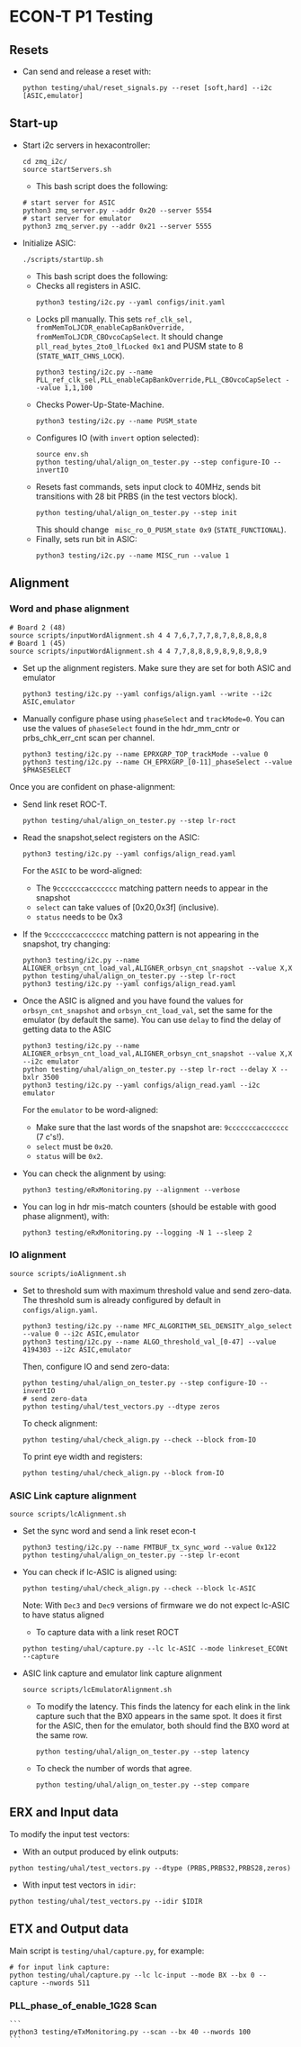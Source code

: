 # ECON-T P1 Testing

## Resets
- Can send and release a reset with:
  ```
  python testing/uhal/reset_signals.py --reset [soft,hard] --i2c [ASIC,emulator]
  ```

## Start-up

- Start i2c servers in hexacontroller:
  ```
  cd zmq_i2c/
  source startServers.sh
  ```
  - This bash script does the following:
  ```
  # start server for ASIC
  python3 zmq_server.py --addr 0x20 --server 5554
  # start server for emulator
  python3 zmq_server.py --addr 0x21 --server 5555
  ```

- Initialize ASIC:
  ```
  ./scripts/startUp.sh
  ```
  -  This bash script does the following:
   * Checks all registers in ASIC.
     ```
     python3 testing/i2c.py --yaml configs/init.yaml
     ```
   * Locks pll manually. This sets `ref_clk_sel, fromMemToLJCDR_enableCapBankOverride, fromMemToLJCDR_CBOvcoCapSelect`.
     It should change `pll_read_bytes_2to0_lfLocked 0x1` and PUSM state to 8 (`STATE_WAIT_CHNS_LOCK`).
     ```
     python3 testing/i2c.py --name PLL_ref_clk_sel,PLL_enableCapBankOverride,PLL_CBOvcoCapSelect --value 1,1,100
     ```
   * Checks Power-Up-State-Machine.
     ```
     python3 testing/i2c.py --name PUSM_state
     ```
   * Configures IO (with `invert` option selected):
     ```
     source env.sh
     python testing/uhal/align_on_tester.py --step configure-IO --invertIO
     ```
   * Resets fast commands, sets input clock to 40MHz, sends bit transitions with 28 bit PRBS (in the test vectors block).
     ```
     python testing/uhal/align_on_tester.py --step init 
     ```
     This should change ` misc_ro_0_PUSM_state 0x9` (`STATE_FUNCTIONAL`).
   * Finally, sets run bit in ASIC:
     ```
     python3 testing/i2c.py --name MISC_run --value 1
     ```

## Alignment

### Word and phase alignment
  ```
  # Board 2 (48)
  source scripts/inputWordAlignment.sh 4 4 7,6,7,7,7,8,7,8,8,8,8,8
  # Board 1 (45) 
  source scripts/inputWordAlignment.sh 4 4 7,7,8,8,8,9,8,9,8,9,8,9
  ```

  - Set up the alignment registers.
    Make sure they are set for both ASIC and emulator
    ```
    python3 testing/i2c.py --yaml configs/align.yaml --write --i2c ASIC,emulator
    ```
  - Manually configure phase using `phaseSelect` and `trackMode=0`. You can use the values of `phaseSelect` found in the hdr_mm_cntr or prbs_chk_err_cnt scan per channel.
    ```
    python3 testing/i2c.py --name EPRXGRP_TOP_trackMode --value 0
    python3 testing/i2c.py --name CH_EPRXGRP_[0-11]_phaseSelect --value $PHASESELECT
    ```  
  Once you are confident on phase-alignment:
  - Send link reset ROC-T.
    ```
    python testing/uhal/align_on_tester.py --step lr-roct 
    ```
  - Read the snapshot,select registers on the ASIC:
    ```
    python3 testing/i2c.py --yaml configs/align_read.yaml
    ```

    For the `ASIC` to be word-aligned:
    * The `9cccccccaccccccc` matching pattern needs to appear in the snapshot
    * `select` can take values of [0x20,0x3f] (inclusive).
    * `status` needs to be 0x3

  - If the `9cccccccaccccccc` matching pattern is not appearing in the snapshot, try changing:
    ```
    python3 testing/i2c.py --name ALIGNER_orbsyn_cnt_load_val,ALIGNER_orbsyn_cnt_snapshot --value X,X
    python testing/uhal/align_on_tester.py --step lr-roct
    python3 testing/i2c.py --yaml configs/align_read.yaml
    ```

  - Once the ASIC is aligned and you have found the values for `orbsyn_cnt_snapshot` and `orbsyn_cnt_load_val`, set the same for the emulator (by default the same).
    You can use `delay` to find the delay of getting data to the ASIC
    ```
    python3 testing/i2c.py --name ALIGNER_orbsyn_cnt_load_val,ALIGNER_orbsyn_cnt_snapshot --value X,X --i2c emulator
    python testing/uhal/align_on_tester.py --step lr-roct --delay X --bxlr 3500 
    python3 testing/i2c.py --yaml configs/align_read.yaml --i2c emulator
    ```
  
    For the `emulator` to be word-aligned:
    - Make sure that the last words of the snapshot are: `9cccccccaccccccc` (7 c's!).
    - `select` must be `0x20`.
    - `status` will be `0x2`.

  - You can check the alignment by using:
    ```
    python3 testing/eRxMonitoring.py --alignment --verbose
    ```

  - You can log in hdr mis-match counters (should be estable with good phase alignment), with:
    ```
    python3 testing/eRxMonitoring.py --logging -N 1 --sleep 2
    ```

### IO alignment
  ```
  source scripts/ioAlignment.sh 
  ```

  - Set to threshold sum with maximum threshold value and send zero-data.
    The threshold sum is already configured by default in `configs/align.yaml`.
    ```
    python3 testing/i2c.py --name MFC_ALGORITHM_SEL_DENSITY_algo_select --value 0 --i2c ASIC,emulator 
    python3 testing/i2c.py --name ALGO_threshold_val_[0-47] --value 4194303 --i2c ASIC,emulator 
    ```
    Then, configure IO and send zero-data:
    ```
    python testing/uhal/align_on_tester.py --step configure-IO --invertIO
    # send zero-data
    python testing/uhal/test_vectors.py --dtype zeros
    ```
    To check alignment:
    ```
    python testing/uhal/check_align.py --check --block from-IO
    ```
    To print eye width and registers:
    ```
    python testing/uhal/check_align.py --block from-IO
    ```

### ASIC Link capture alignment
  ```
  source scripts/lcAlignment.sh
  ```

  - Set the sync word and send a link reset econ-t
    ```
    python3 testing/i2c.py --name FMTBUF_tx_sync_word --value 0x122
    python testing/uhal/align_on_tester.py --step lr-econt
    ```
  - You can check if lc-ASIC is aligned using:
    ```
    python testing/uhal/check_align.py --check --block lc-ASIC
    ```
    Note: With `Dec3` and `Dec9` versions of firmware we do not expect lc-ASIC to have status aligned

    * To capture data with a link reset ROCT
    ```
    python testing/uhal/capture.py --lc lc-ASIC --mode linkreset_ECONt --capture
    ```

- ASIC link capture and emulator link capture alignment
  ```
  source scripts/lcEmulatorAlignment.sh 
  ```
  - To modify the latency. This finds the latency for each elink in the link capture such that the BX0 appears in the same spot.
    It does it first for the ASIC, then for the emulator, both should find the BX0 word at the same row.
    ```
    python testing/uhal/align_on_tester.py --step latency
    ```

  - To check the number of words that agree.
    ```
    python testing/uhal/align_on_tester.py --step compare
    ```

## ERX and Input data
   To modify the input test vectors:
   - With an output produced by elink outputs:
   ```
   python testing/uhal/test_vectors.py --dtype (PRBS,PRBS32,PRBS28,zeros) 
   ```
   - With input test vectors in `idir`:
   ```
   python testing/uhal/test_vectors.py --idir $IDIR
   ```

## ETX and Output data

   Main script is `testing/uhal/capture.py`, for example:
   ```
   # for input link capture:
   python testing/uhal/capture.py --lc lc-input --mode BX --bx 0 --capture --nwords 511
   ```

### PLL_phase_of_enable_1G28 Scan
    ```
    python3 testing/eTxMonitoring.py --scan --bx 40 --nwords 100
    ```


